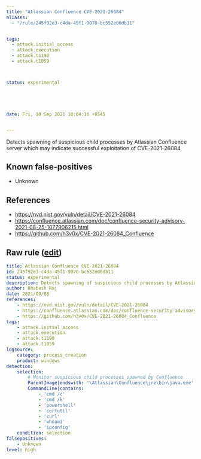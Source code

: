```yaml
---
title: "Atlassian Confluence CVE-2021-26084"
aliases:
  - "/rule/245f92e3-c4da-45f1-9070-bc552e06db11"


tags:
  - attack.initial_access
  - attack.execution
  - attack.t1190
  - attack.t1059



status: experimental





date: Fri, 10 Sep 2021 10:04:16 +0545


---
```


Detects spawning of suspicious child processes by Atlassian Confluence server which may indicate successful exploitation of CVE-2021-26084

<!--more-->


## Known false-positives

* Unknown



## References

* https://nvd.nist.gov/vuln/detail/CVE-2021-26084
* https://confluence.atlassian.com/doc/confluence-security-advisory-2021-08-25-1077906215.html
* https://github.com/h3v0x/CVE-2021-26084_Confluence


## Raw rule ([edit](https://github.com/SigmaHQ/sigma/edit/master/rules/windows/process_creation/proc_creation_win_atlassian_confluence_cve_2021_26084_exploit.yml))
```yaml
title: Atlassian Confluence CVE-2021-26084
id: 245f92e3-c4da-45f1-9070-bc552e06db11
status: experimental
description: Detects spawning of suspicious child processes by Atlassian Confluence server which may indicate successful exploitation of CVE-2021-26084
author: Bhabesh Raj
date: 2021/09/08
references:
    - https://nvd.nist.gov/vuln/detail/CVE-2021-26084
    - https://confluence.atlassian.com/doc/confluence-security-advisory-2021-08-25-1077906215.html
    - https://github.com/h3v0x/CVE-2021-26084_Confluence
tags:
    - attack.initial_access
    - attack.execution
    - attack.t1190
    - attack.t1059
logsource:
    category: process_creation
    product: windows
detection:
    selection:
        # Monitor suspicious child processes spawned by Confluence
        ParentImage|endswith: '\Atlassian\Confluence\jre\bin\java.exe'
        CommandLine|contains:
            - 'cmd /c'
            - 'cmd /k'
            - 'powershell'
            - 'certutil'
            - 'curl'
            - 'whoami'
            - 'ipconfig'
    condition: selection
falsepositives:
    - Unknown
level: high

```
